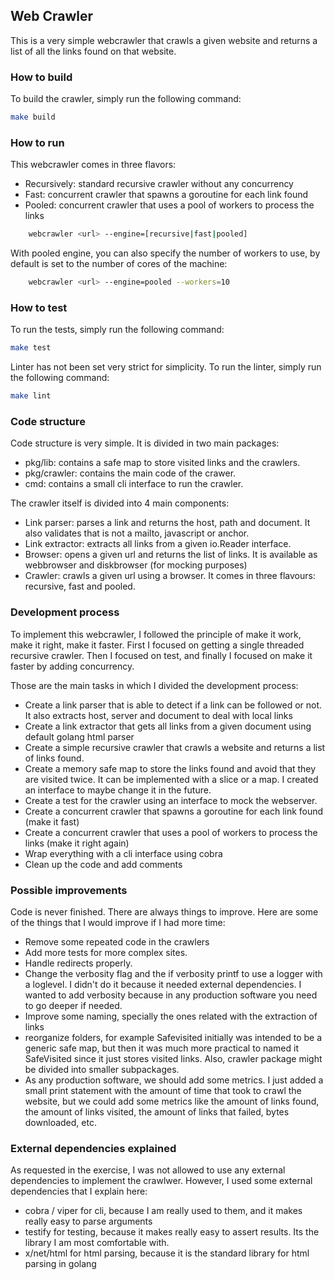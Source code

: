 ## Web Crawler

This is a very simple webcrawler that crawls a given website and returns a list of all the links found on that website.

### How to build

To build the crawler, simply run the following command:

```bash
make build
```

### How to run

This webcrawler comes in three flavors:

- Recursively: standard recursive crawler without any concurrency
- Fast: concurrent crawler that spawns a goroutine for each link found
- Pooled: concurrent crawler that uses a pool of workers to process the links

```bash
    webcrawler <url> --engine=[recursive|fast|pooled]
```

With pooled engine, you can also specify the number of workers to use, by default is set to the number of cores of the machine:

```bash
    webcrawler <url> --engine=pooled --workers=10
```

### How to test

To run the tests, simply run the following command:

```bash
make test
```

Linter has not been set very strict for simplicity. To run the linter, simply run the following command:

```bash
make lint
```

### Code structure

Code structure is very simple. It is divided in two main packages:

- pkg/lib: contains a safe map to store visited links and the crawlers.
- pkg/crawler: contains the main code of the crawer.
- cmd: contains a small cli interface to run the crawler.

The crawler itself is divided into 4 main components:

- Link parser: parses a link and returns the host, path and document. It also validates that is not a mailto, javascript or anchor.
- Link extractor: extracts all links from a given io.Reader interface.
- Browser: opens a given url and returns the list of links. It is available as webbrowser and diskbrowser (for mocking purposes)
- Crawler: crawls a given url using a browser. It comes in three flavours: recursive, fast and pooled.

### Development process

To implement this webcrawler, I followed the principle of make it work, make it right, make it faster. First I focused on getting a single threaded recursive crawler. Then I focused on test, and finally I focused on make it faster by adding concurrency.

Those are the main tasks in which I divided the development process:
- Create a link parser that is able to detect if a link can be followed or not. It also extracts host, server and document to deal with local links
- Create a link extractor that gets all links from a given document using default golang html parser
- Create a simple recursive crawler that crawls a website and returns a list of links found.
- Create a memory safe map to store the links found and avoid that they are visited twice. It can be implemented with a slice or a map. I created an interface to maybe change it in the future.
- Create a test for the crawler using an interface to mock the webserver.
- Create a concurrent crawler that spawns a goroutine for each link found (make it fast)
- Create a concurrent crawler that uses a pool of workers to process the links (make it right again)
- Wrap everything with a cli interface using cobra
- Clean up the code and add comments

### Possible improvements

Code is never finished. There are always things to improve. Here are some of the things that I would improve if I had more time:

- Remove some repeated code in the crawlers
- Add more tests for more complex sites.
- Handle redirects properly.
- Change the verbosity flag and the if verbosity printf to use a logger with a loglevel. I didn't do it because it needed external dependencies. I wanted to add verbosity because in any production software you need to go deeper if needed.
- Improve some naming, specially the ones related with the extraction of links
- reorganize folders, for example Safevisited initially was intended to be a generic safe map, but then it was much more practical to named it SafeVisited since it just stores visited links. Also, crawler package might be divided into smaller subpackages.
- As any production software, we should add some metrics. I just added a small print statement with the amount of time that took to crawl the website, but we could add some metrics like the amount of links found, the amount of links visited, the amount of links that failed, bytes downloaded, etc.

### External dependencies explained

As requested in the exercise, I was not allowed to use any external dependencies to implement the crawlwer. However, I used some external dependencies that I explain here:
- cobra / viper for cli, because I am really used to them, and it makes really easy to parse arguments
- testify for testing, because it makes really easy to assert results. Its the library I am most comfortable with.
- x/net/html for html parsing, because it is the standard library for html parsing in golang

